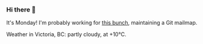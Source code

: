 ### Hi there :wave:

It's Monday! I'm probably working for [this bunch](https://github.com/kohofinancial), maintaining a Git mailmap.

Weather in Victoria, BC: partly cloudy, at +10°C.

